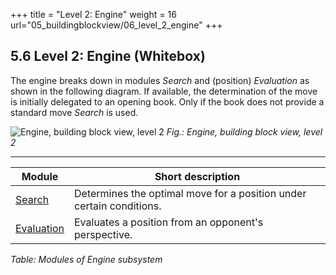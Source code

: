+++
title = "Level 2: Engine"
weight = 16
url="05_buildingblockview/06_level_2_engine"
+++

## 5.6 Level 2: Engine (Whitebox)

The engine breaks down in modules _Search_ and (position) _Evaluation_ as shown in the following diagram.
If available, the determination of the move is initially delegated to an opening book.
Only if the book does not provide a standard move _Search_ is used.

![Engine, building block view, level 2](/images/en/05_Engine_Level_2.png "Engine, building block view, level 2")
*Fig.: Engine, building block view, level 2*

----

|  Module | Short description |
|-------------------------------|--------------------------------|
| [Search](/en/05_buildingblockview/07_search/)   | Determines the optimal move for a position under certain conditions. |
| [Evaluation](/en/05_buildingblockview/08_evaluation/) | Evaluates a position from an opponent's perspective.|
*Table: Modules of Engine subsystem*
